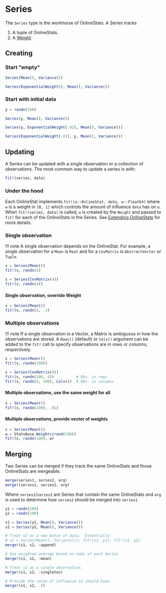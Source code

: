 # Series

The `Series` type is the workhorse of OnlineStats.  A Series tracks

1. A tuple of OnlineStats.
1. A [Weight](@ref)

## Creating

### Start "empty"

```julia
Series(Mean(), Variance())

Series(ExponentialWeight(), Mean(), Variance())
```

### Start with initial data

```julia
y = randn(100)

Series(y, Mean(), Variance())

Series(y, ExponentialWeight(.01), Mean(), Variance())

Series(ExponentialWeight(.01), y, Mean(), Variance())
```

## Updating

A Series can be updated with a single observation or a collection of observations.  The
most common way to update a series is with:

```julia
fit!(series, data)
```

### Under the hood

Each OnlineStat implements `fit!(o::OnlineStat, data, w::Float64)` where `w` is a weight
in ``[0, 1]`` which controls the amount of influence `data` has on `o`.  When
`fit!(series, data)` is called, `w` is created by the `Weight` and passed to `fit!` for
each of the OnlineStats in the Series.  See [Extending OnlineStats](@ref) for more details.


### Single observation

!!! note
    A single observation depends on the OnlineStat.  For example, a single observation for a `Mean` is `Real` and for a `CovMatrix` is `AbstractVector` or `Tuple`.

```julia
s = Series(Mean())
fit!(s, randn())

s = Series(CovMatrix(4))
fit!(s, randn(4))
```

#### Single observation, override Weight

```julia
s = Series(Mean())
fit!(s, randn(), .1)
```

### Multiple observations
!!! note
    If a single observation is a Vector, a Matrix is ambiguous in how the observations are stored.  A `Rows()` (default) or `Cols()` argument can be added to the `fit!` call to specify observations are in rows or columns, respectively.

```julia
s = Series(Mean())
fit!(s, randn(100))

s = Series(CovMatrix(4))
fit!(s, randn(100, 4))          # Obs. in rows
fit!(s, randn(4, 100), Cols())  # Obs. in columns
```

#### Multiple observations, use the same weight for all

```julia
s = Series(Mean())
fit!(s, randn(100), .01)
```

#### Multiple observations, provide vector of weights

```julia
s = Series(Mean())
w = StatsBase.Weights(rand(100))
fit!(s, randn(100), w)
```

## Merging

Two Series can be merged if they track the same OnlineStats and those OnlineStats are
mergeable.

```julia
merge(series1, series2, arg)
merge!(series1, series2, arg)
```

Where `series1`/`series2` are Series that contain the same OnlineStats and `arg` is used to determine how `series2` should be merged into `series1`.

```julia
y1 = randn(100)
y2 = randn(100)

s1 = Series(y1, Mean(), Variance())
s2 = Series(y2, Mean(), Variance())

# Treat s2 as a new batch of data.  Essentially:
# s1 = Series(Mean(), Variance()); fit!(s1, y1); fit!(s1, y2)
merge!(s1, s2, :append)

# Use weighted average based on nobs of each Series
merge!(s1, s2, :mean)

# Treat s2 as a single observation.
merge!(s1, s2, :singleton)

# Provide the ratio of influence s2 should have.
merge!(s1, s2, .5)
```
